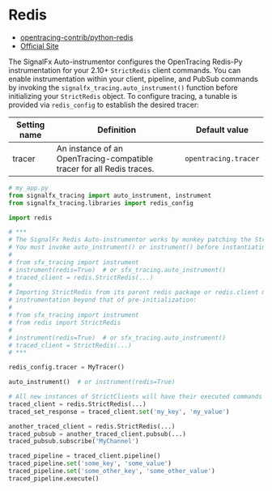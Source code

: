 # Redis

- [opentracing-contrib/python-redis](https://github.com/opentracing-contrib/python-redis)
- [Official Site](https://redis.io/)

The SignalFx Auto-instrumentor configures the OpenTracing Redis-Py instrumentation for your 2.10+ `StrictRedis`
client commands.  You can enable instrumentation within your client, pipeline, and PubSub commands by invoking
the `signalfx_tracing.auto_instrument()` function before initializing your `StrictRedis` object.
To configure tracing, a tunable is provided via `redis_config` to establish the desired tracer:

| Setting name | Definition | Default value |
| -------------|------------|---------------|
| tracer | An instance of an OpenTracing-compatible tracer for all Redis traces. | `opentracing.tracer` |

```python
# my_app.py
from signalfx_tracing import auto_instrument, instrument
from signalfx_tracing.libraries import redis_config 

import redis

# ***
# The SignalFx Redis Auto-instrumentor works by monkey patching the StrictRedis.__init__() method.
# You must invoke auto_instrument() or instrument() before instantiating your client. 
#
# from sfx_tracing import instrument
# instrument(redis=True)  # or sfx_tracing.auto_instrument()
# traced_client = redis.StrictRedis(...)
#
# Importing StrictRedis from its parent redis package or redis.client module objects requires no advanced
# instrumentation beyond that of pre-initialization:
#
# from sfx_tracing import instrument
# from redis import StrictRedis
#
# instrument(redis=True)  # or sfx_tracing.auto_instrument()
# traced_client = StrictRedis(...)
# ***

redis_config.tracer = MyTracer()

auto_instrument()  # or instrument(redis=True)

# All new instances of StrictClients will have their executed commands traced
traced_client = redis.StrictRedis(...)
traced_set_response = traced_client.set('my_key', 'my_value')

another_traced_client = redis.StrictRedis(...)
traced_pubsub = another_traced_client.pubsub(...)
traced_pubsub.subscribe('MyChannel')

traced_pipeline = traced_client.pipeline()
traced_pipeline.set('some_key', 'some_value')
traced_pipeline.set('some_other_key', 'some_other_value')
traced_pipeline.execute()
```
